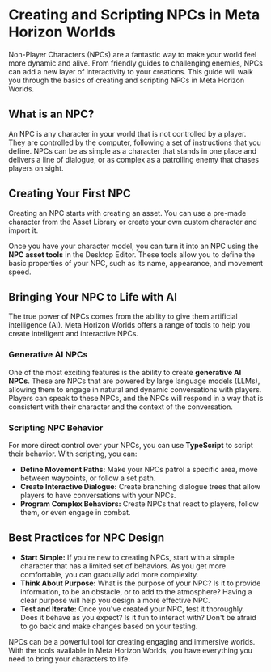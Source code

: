 # Creating and Scripting NPCs in Meta Horizon Worlds

Non-Player Characters (NPCs) are a fantastic way to make your world feel more dynamic and alive. From friendly guides to challenging enemies, NPCs can add a new layer of interactivity to your creations. This guide will walk you through the basics of creating and scripting NPCs in Meta Horizon Worlds.

## What is an NPC?

An NPC is any character in your world that is not controlled by a player. They are controlled by the computer, following a set of instructions that you define. NPCs can be as simple as a character that stands in one place and delivers a line of dialogue, or as complex as a patrolling enemy that chases players on sight.

## Creating Your First NPC

Creating an NPC starts with creating an asset. You can use a pre-made character from the Asset Library or create your own custom character and import it.

Once you have your character model, you can turn it into an NPC using the **NPC asset tools** in the Desktop Editor. These tools allow you to define the basic properties of your NPC, such as its name, appearance, and movement speed.

## Bringing Your NPC to Life with AI

The true power of NPCs comes from the ability to give them artificial intelligence (AI). Meta Horizon Worlds offers a range of tools to help you create intelligent and interactive NPCs.

### Generative AI NPCs

One of the most exciting features is the ability to create **generative AI NPCs**. These are NPCs that are powered by large language models (LLMs), allowing them to engage in natural and dynamic conversations with players. Players can speak to these NPCs, and the NPCs will respond in a way that is consistent with their character and the context of the conversation.

### Scripting NPC Behavior

For more direct control over your NPCs, you can use **TypeScript** to script their behavior. With scripting, you can:

*   **Define Movement Paths:** Make your NPCs patrol a specific area, move between waypoints, or follow a set path.
*   **Create Interactive Dialogue:** Create branching dialogue trees that allow players to have conversations with your NPCs.
*   **Program Complex Behaviors:** Create NPCs that react to players, follow them, or even engage in combat.

## Best Practices for NPC Design

*   **Start Simple:** If you're new to creating NPCs, start with a simple character that has a limited set of behaviors. As you get more comfortable, you can gradually add more complexity.
*   **Think About Purpose:** What is the purpose of your NPC? Is it to provide information, to be an obstacle, or to add to the atmosphere? Having a clear purpose will help you design a more effective NPC.
*   **Test and Iterate:** Once you've created your NPC, test it thoroughly. Does it behave as you expect? Is it fun to interact with? Don't be afraid to go back and make changes based on your testing.

NPCs can be a powerful tool for creating engaging and immersive worlds. With the tools available in Meta Horizon Worlds, you have everything you need to bring your characters to life.
